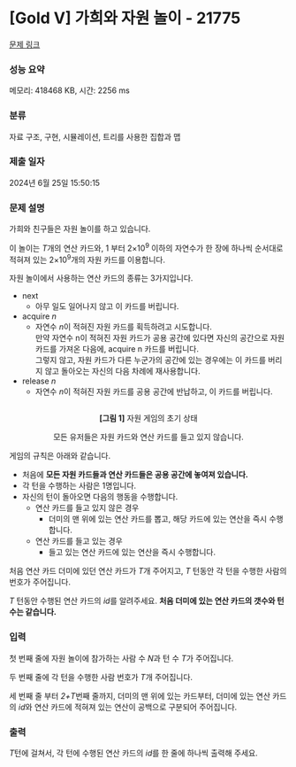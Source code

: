 # [Gold V] 가희와 자원 놀이 - 21775 

[문제 링크](https://www.acmicpc.net/problem/21775) 

### 성능 요약

메모리: 418468 KB, 시간: 2256 ms

### 분류

자료 구조, 구현, 시뮬레이션, 트리를 사용한 집합과 맵

### 제출 일자

2024년 6월 25일 15:50:15

### 문제 설명

<p>가희와 친구들은 자원 놀이를 하고 있습니다.</p>

<p>이 놀이는 <em>T</em>개의 연산 카드와, 1 부터 2×10<sup>9</sup> 이하의 자연수가 한 장에 하나씩 순서대로 적혀져 있는 2×10<sup>9</sup>개의 자원 카드를 이용합니다.</p>

<p>자원 놀이에서 사용하는 연산 카드의 종류는 3가지입니다.</p>

<ul>
	<li>next
	<ul>
		<li>아무 일도 일어나지 않고 이 카드를 버립니다.</li>
	</ul>
	</li>
	<li>acquire <em>n</em>
	<ul>
		<li>자연수 <em>n</em>이 적혀진 자원 카드를 획득하려고 시도합니다.<br>
		만약 자연수 n이 적혀진 자원 카드가 공용 공간에 있다면 자신의 공간으로 자원 카드를 가져온 다음에, acquire n 카드를 버립니다.<br>
		그렇지 않고, 자원 카드가 다른 누군가의 공간에 있는 경우에는 이 카드를 버리지 않고 돌아오는 자신의 다음 차례에 재사용합니다.</li>
	</ul>
	</li>
	<li>release <em>n</em>
	<ul>
		<li>자연수 <i>n</i>이 적혀진 자원 카드를 공용 공간에 반납하고, 이 카드를 버립니다.</li>
	</ul>
	</li>
</ul>

<p style="text-align: center;"><img alt="" src="https://upload.acmicpc.net/43755b39-8d58-4132-a673-e2b1887af875/-/preview/"></p>

<p style="text-align: center;"><strong>[그림 1]</strong> 자원 게임의 초기 상태</p>

<p style="text-align: center;">모든 유저들은 자원 카드와 연산 카드를 들고 있지 않습니다.</p>

<p>게임의 규칙은 아래와 같습니다.</p>

<ul>
	<li>처음에 <strong>모든 자원 카드들과 연산 카드들은 공용 공간에 놓여져 있습니다.</strong></li>
	<li>각 턴을 수행하는 사람은 1명입니다.</li>
	<li>자신의 턴이 돌아오면 다음의 행동을 수행합니다.
	<ul>
		<li>연산 카드를 들고 있지 않은 경우
		<ul>
			<li>더미의 맨 위에 있는 연산 카드를 뽑고, 해당 카드에 있는 연산을 즉시 수행합니다.</li>
		</ul>
		</li>
		<li>연산 카드를 들고 있는 경우
		<ul>
			<li>들고 있는 연산 카드에 있는 연산을 즉시 수행합니다.</li>
		</ul>
		</li>
	</ul>
	</li>
</ul>

<p>처음 연산 카드 더미에 있던 연산 카드가 <i>T</i>개 주어지고, <em>T</em> 턴동안 각 턴을 수행한 사람의 번호가 주어집니다.</p>

<p><em>T </em>턴동안 수행된 연산 카드의 <em>id</em>를 알려주세요. <strong>처음 더미에 있는 연산 카드의 갯수와 턴 수는 같습니다.</strong></p>

### 입력 

 <p>첫 번째 줄에 자원 놀이에 참가하는 사람 수 <em>N</em>과 턴 수 <em>T</em>가 주어집니다.</p>

<p>두 번째 줄에 각 턴을 수행한 사람 번호가 <em>T</em>개 주어집니다.</p>

<p>세 번째 줄 부터 <em>2+T</em>번째 줄까지, 더미의 맨 위에 있는 카드부터, 더미에 있는 연산 카드의 <em>id</em>와 연산 카드에 적혀져 있는 연산이 공백으로 구분되어 주어집니다.</p>

### 출력 

 <p><em>T</em>턴에 걸쳐서, 각 턴에 수행된 연산 카드의 <em>id</em>를 한 줄에 하나씩 출력해 주세요.</p>

